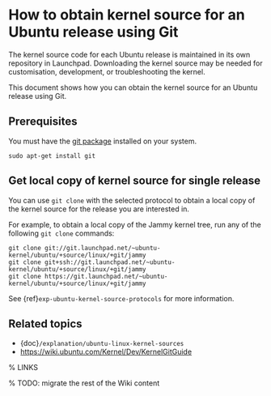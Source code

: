 # How to obtain kernel source for an Ubuntu release using Git

The kernel source code for each Ubuntu release is maintained in its own
repository in Launchpad. Downloading the kernel source may be needed for
customisation, development, or troubleshooting the kernel.

This document shows how you can obtain the kernel source for an Ubuntu release
using Git.

## Prerequisites

You must have the [git package] installed on your system.

```{code-block} shell
sudo apt-get install git
```

## Get local copy of kernel source for single release

You can use `git clone` with the selected protocol to obtain a local copy of
the kernel source for the release you are interested in.

For example, to obtain a local copy of the Jammy kernel tree, run any of the
following `git clone` commands:

```{code-block} shell
git clone git://git.launchpad.net/~ubuntu-kernel/ubuntu/+source/linux/+git/jammy
git clone git+ssh://git.launchpad.net/~ubuntu-kernel/ubuntu/+source/linux/+git/jammy
git clone https://git.launchpad.net/~ubuntu-kernel/ubuntu/+source/linux/+git/jammy
```

See {ref}`exp-ubuntu-kernel-source-protocols` for more information.

## Related topics

- {doc}`/explanation/ubuntu-linux-kernel-sources`
- <https://wiki.ubuntu.com/Kernel/Dev/KernelGitGuide>

% LINKS

[git package]: https://packages.ubuntu.com/search?keywords=git

% TODO: migrate the rest of the Wiki content
